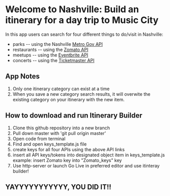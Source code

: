 # Welcome to Nashville: Build an itinerary for a day trip to Music City

In this app users can search for four different things to do/visit in Nashville:
* parks -- using the Nashville [Metro Gov API](https://dev.socrata.com/foundry/data.nashville.gov/xbru-cfzi)
* restaurants -- using the [Zomato API](https://developers.zomato.com/api)
* meetups -- using the [Eventbrite API](https://www.eventbrite.com/developer/v3/)
* concerts -- using the [Ticketmaster API](https://developer.ticketmaster.com/products-and-docs/apis/getting-started/)



## App Notes

1. Only one itinerary category can exist at a time
1. When you save a new category search results, it will overwite the existing category on your itinerary with the new item.

## How to download and run Itinerary Builder
1. Clone this github repository into a new branch
1. Pull down master with 'git pull origin master'
1. Open code from terminal
1. Find and open keys_template.js file
1. create keys for all four APIs using the above API links
1. insert all API keys/tokens into designated object item in keys_template.js  
example: insert Zomato key into "Zomato_keys" key
1. Use http-server or launch Go Live in preferred editor and use itinteray builder!



## YAYYYYYYYYYYY, YOU DID IT!!








